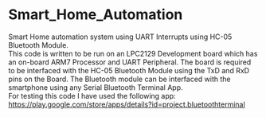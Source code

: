 # Smart_Home_Automation
Smart Home automation system using UART Interrupts using HC-05 Bluetooth Module.<br>
This code is written to be run on an LPC2129 Development board which has an on-board ARM7 Processor and UART Peripheral. The board is required to be interfaced with the HC-05 Bluetooth Module using the TxD and RxD pins on the Board. The Bluetooth module can be interfaced with the smartphone using any Serial Bluetooth Terminal App.<br>
For testing this code I have used the following app: https://play.google.com/store/apps/details?id=project.bluetoothterminal
